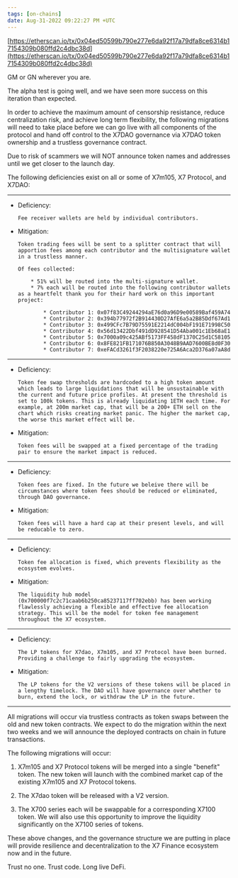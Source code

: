 ```yaml
---
tags: [on-chains]
date: Aug-31-2022 09:22:27 PM +UTC
---
```


[https://etherscan.io/tx/0x04ed50599b790e277e6da92f17a79dfa8ce6314b17154309b080ffd2c4dbc38d](https://etherscan.io/tx/0x04ed50599b790e277e6da92f17a79dfa8ce6314b17154309b080ffd2c4dbc38d)

GM or GN wherever you are.

The alpha test is going well, and we have seen more success on this iteration than expected.

In order to achieve the maximum amount of censorship resistance, reduce centralization risk, and achieve long term flexibility, the following migrations will need to take place before we can go live with all components of the protocol and hand off control to the X7DAO governance via X7DAO token ownership and a trustless governance contract.

Due to risk of scammers we will NOT announce token names and addresses until we get closer to the launch day.

The following deficiencies exist on all or some of X7m105, X7 Protocol, and X7DAO:

---

- Deficiency:

      Fee receiver wallets are held by individual contributors.

- Mitigation:

      Token trading fees will be sent to a splitter contract that will apportion fees among each contributor and the multisignature wallet in a trustless manner.

      Of fees collected:

          * 51% will be routed into the multi-signature wallet.
          * 7% each will be routed into the following contributor wallets as a heartfelt thank you for their hard work on this important project:

              * Contributor 1: 0x07f83C49244294aE76d0a96D9e00589Baf459A74
              * Contributor 2: 0x394b77972f2B914430D27AfE6a5a2B85Ddf67Ad1
              * Contributor 3: 0x499CFc7B79D75591E2214dC004bF191E71998C50
              * Contributor 4: 0x56d13422Dbf491dD928541D54Aba001c1Eb68aE1
              * Contributor 5: 0x7000a09c425ABf5173FF458dF1370C25d1C58105
              * Contributor 6: 0x8FE821FB171076B850A3048B9AAD7600BE8d0F30
              * Contributor 7: 0xeFACd3261f3F2038220e725A6Aca2D376a07aA8d

---

- Deficiency:

      Token fee swap thresholds are hardcoded to a high token amount which leads to large liquidations that will be unsustainable with the current and future price profiles. At present the threshold is set to 100k tokens. This is already liquidating 1ETH each time. For example, at 200m market cap, that will be a 200+ ETH sell on the chart which risks creating market panic. The higher the market cap, the worse this market effect will be.

- Mitigation:

      Token fees will be swapped at a fixed percentage of the trading pair to ensure the market impact is reduced.

---

- Deficiency:

      Token fees are fixed. In the future we beleive there will be circumstances where token fees should be reduced or eliminated, through DAO governance.

- Mitigation:

      Token fees will have a hard cap at their present levels, and will be reducable to zero.

---

- Deficiency:

      Token fee allocation is fixed, which prevents flexibility as the ecosystem evolves.

- Mitigation:

      The liquidity hub model (0x700000f7c2c71caab6b250ca85237117ff702ebb) has been working flawlessly achieving a flexible and effective fee allocation strategy. This will be the model for token fee management throughout the X7 ecosystem.

---

- Deficiency:

      The LP tokens for X7dao, X7m105, and X7 Protocol have been burned. Providing a challenge to fairly upgrading the ecosystem.

- Mitigation:

      The LP tokens for the V2 versions of these tokens will be placed in a lengthy timelock. The DAO will have governance over whether to burn, extend the lock, or withdraw the LP in the future.

---

All migrations will occur via trustless contracts as token swaps between the old and new token contracts. We expect to do the migration within the next two weeks and we will announce the deployed contracts on chain in future transactions.

The following migrations will occur:

1. X7m105 and X7 Protocol tokens will be merged into a single "benefit" token. The new token will launch with the combined market cap of the existing X7m105 and X7 Protocol tokens.

2. The X7dao token will be released with a V2 version.

3. The X700 series each will be swappable for a corresponding X7100 token. We will also use this opportunity to improve the liquidity significantly on the X7100 series of tokens.

These above changes, and the governance structure we are putting in place will provide resilience and decentralization to the X7 Finance ecosystem now and in the future.

Trust no one. Trust code. Long live DeFi.
